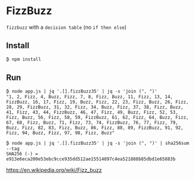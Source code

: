# FizzBuzz

`fizzbuzz` with a `decision table` (no `if then else`)

## Install
```shell
₿ npm install
```

## Run
```shell
₿ node app.js | jq '.[].fizzBuzz35' | jq -s 'join (", ")'
"1, 2, Fizz, 4, Buzz, Fizz, 7, 8, Fizz, Buzz, 11, Fizz, 13, 14, FizzBuzz, 16, 17, Fizz, 19, Buzz, Fizz, 22, 23, Fizz, Buzz, 26, Fizz, 28, 29, FizzBuzz, 31, 32, Fizz, 34, Buzz, Fizz, 37, 38, Fizz, Buzz, 41, Fizz, 43, 44, FizzBuzz, 46, 47, Fizz, 49, Buzz, Fizz, 52, 53, Fizz, Buzz, 56, Fizz, 58, 59, FizzBuzz, 61, 62, Fizz, 64, Buzz, Fizz, 67, 68, Fizz, Buzz, 71, Fizz, 73, 74, FizzBuzz, 76, 77, Fizz, 79, Buzz, Fizz, 82, 83, Fizz, Buzz, 86, Fizz, 88, 89, FizzBuzz, 91, 92, Fizz, 94, Buzz, Fizz, 97, 98, Fizz, Buzz"

₿ node app.js | jq '.[].fizzBuzz35' | jq -s 'join (", ")' | sha256sum --tag
SHA256 (-) = e913e6eca200e53ebc9cce935dd512ae15514897c4ea521888b85dbd1e65883b
```

https://en.wikipedia.org/wiki/Fizz_buzz

